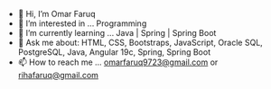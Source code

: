 - 👋 Hi, I’m Omar Faruq  
- 👀 I’m interested in ... Programming  
- 🌱 I’m currently learning ... Java | Spring | Spring Boot
- 💬 Ask me about: HTML, CSS, Bootstraps, JavaScript, Oracle SQL, PostgreSQL, Java, Angular 19c, Spring, Spring Boot
- 📫 How to reach me ... omarfaruq9723@gmail.com or rihafaruq@gmail.com  
<!---
Omar_Faruq is a ✨ special ✨ repository because its `README.md` (this file) appears on your GitHub profile.
You can click the Preview link to take a look at your changes.
--->
